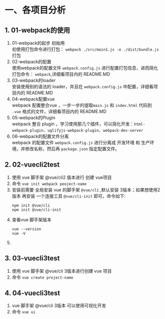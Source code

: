 # 一、各项目分析

## 1. 01-webpack的使用
1. 01-webpack的起步 初始用  
    初使用打包命令进行打包： `webpack ./src/main1.js -o ./dist/bundle.js` 打包
2. 02-webpack的配置   
    使用webpack的配置文件 `webpack.config.js` 进行配置打包信息，进而简化打包命令： `webpack`,详细看项目内的 README.MD
3. 03-webpack的loader  
    安装使用别的语法的 loader，并且在 `webpack.config.js` 中配置，详细看项目内的 README.MD
4. 04-webpack配置vue  
    webpack 配置整合vue ，一步一步的提取`main.js` 和 `index.html` 代码到 `.vue` 格式的文件，详细看项目内的 README.MD
5. 05-webpack的Plugin  
    webpack 整合 plugin ，学习使用那几个插件，可以简化开发：`html-webpack-plugin`、`uglifyjs-webpack-plugin`、`webpack-dev-server`
6. 06-webpack的配置文件分离  
    webpack 的配置文件 `webpack.config.js` 进行分离成 开发环境 和 生产环境，并修改名称，然后再 `package.json` 指定配置文件。

## 2. 02-vuecli2test
1. 使用 vue 脚手架 @vue/cli2 版本进行 创建 vue项目  
2. 命令 `vue init webpack peoject-name`
3. 安装前需要 全局安装 vue 的脚手架 `@vue/cli` ,默认安装 3版本；如果想使用2 版本 再安装 一个连接工具 `@vue/cli-init` 即可，命令如下:
    ```$xslt
    npm init @vue/cli
    npm init @vue/cli-init
    ```
4. 查看vue 脚手架版本
    ```$xslt
    vue --version
    vue -V
    ```
5. 

## 3. 03-vuecli3test
1. 使用 vue 脚手架 @vue/cli 3版本进行创建 vue 项目
2. 命令 `vue create project-name`

## 4. 04-vuecli3test
1. vue 脚手架 @vue/cli 3版本  可以使用可视化开发
2. 命令 `vue ui`


